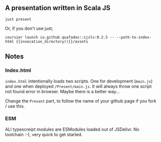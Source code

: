 ## A presentation written in Scala JS

```shell
just present
```
Or, if you don't use just;

```shell
coursier launch io.github.quafadas::sjsls:0.2.5 -- --path-to-index-html {{invocation_directory()}}/assets
```

## Notes

### Index.html
`index.html` intentionally loads two scripts. One for development (`main.js`) and one when deployed `/Present/main.js`. It will always throw one script not found error in browser. Maybe there is a better way...

Change the `Present` part, to follow the name of your github page if you fork / use this.


### ESM
ALl typescreipt modules are ESModules loaded out of JSDelivr. No toolchain :-), very quick to get started.
